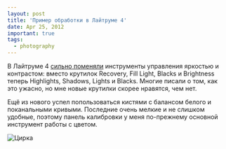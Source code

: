 ```yaml
---
layout: post
title: 'Пример обработки в Лайтруме 4'
date: Apr 25, 2012
important: true
tags:
  - photography
---
```


В Лайтруме 4 [сильно поменяли](http://birdwatcher.ru/blog/5302 "Чего не хватает Лайтруму и что будет в 4-й версии") инструменты управления яркостью и контрастом: вместо крутилок Recovery, Fill Light, Blacks и Brightness теперь Highlights, Shadows, Lights и Blacks. Многие писали о том, как это ужасно, но мне новые крутилки скорее нравятся, чем нет.

Ещё из нового успел попользоваться кистями с балансом белого и поканальными кривыми. Последние очень мелкие и не слишком удобные, поэтому панель калибровки у меня по-прежнему основной инструмент работы с цветом.

![Цирка](upload://tsirka.jpg)
